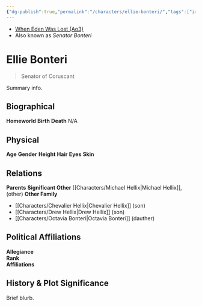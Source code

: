 ```yaml
---
{"dg-publish":true,"permalink":"/characters/ellie-bonteri/","tags":["imperialsenate","resistance","senator","unfinished"],"dgHomeLink":false}
---
```


- [When Eden Was Lost (Ao3)](https://archiveofourown.org/works/19334440/chapters/45992584)
- Also known as *Senator Bonteri*

# Ellie Bonteri
>Senator of Coruscant

Summary info.

## Biographical

**Homeworld** 
**Birth** 
**Death** N/A

## Physical

**Age** 
**Gender** 
**Height** 
**Hair** 
**Eyes** 
**Skin** 

## Relations

**Parents** 
**Significant Other** [[Characters/Michael Hellix\|Michael Hellix]], (other)
**Other Family**
- [[Characters/Chevalier Hellix\|Chevalier Hellix]] (son)
- [[Characters/Drew Hellix\|Drew Hellix]] (son)
- [[Characters/Octavia Bonteri\|Octavia Bonteri]] (dauther)

## Political Affiliations

**Allegiance**  
**Rank**  
**Affiliations**  

## History & Plot Significance

Brief blurb.